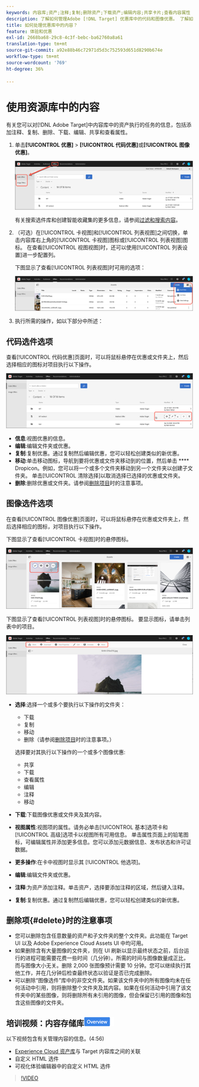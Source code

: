 ```yaml
---
keywords: 内容库;资产;注释;复制;删除资产;下载资产;编辑内容;共享卡片;查看内容属性
description: 了解如何管理Adobe [!DNL Target] 优惠库中的代码和图像优惠。 了解如何视图优惠的详细信息以及如何编辑、复制、移动或删除优惠。
title: 如何处理优惠库中的内容？
feature: 体验和优惠
exl-id: 2668ba68-29c8-4c3f-bebc-ba62760a8a61
translation-type: tm+mt
source-git-commit: a92e88b46c72971d5d3c752593d651d8290b674e
workflow-type: tm+mt
source-wordcount: '769'
ht-degree: 36%

---
```


# 使用资源库中的内容

有关您可以对[!DNL Adobe Target]中内容库中的资产执行的任务的信息，包括添加注释、复制、删除、下载、编辑、共享和查看属性。

1. 单击&#x200B;**[!UICONTROL 优惠]** > **[!UICONTROL 代码优惠]**&#x200B;或&#x200B;**[!UICONTROL 图像优惠]**。

   ![代码优惠和图像优惠选项卡](/help/c-experiences/c-manage-content/assets/offers-both.png)

   有关搜索选件库和创建智能收藏集的更多信息，请参阅[过滤和搜索内容](/help/c-experiences/c-manage-content/filter-and-search-content.md#concept_3B59B8F025BF4CEA82ECC5199D365276)。

1. （可选）在[!UICONTROL 卡视图]和[!UICONTROL 列表视图]之间切换，单击内容库右上角的[!UICONTROL 卡视图]图标或[!UICONTROL 列表视图]图标。 在查看[!UICONTROL 视图视图]时，还可以使用[!UICONTROL 列表设置]进一步配置列。

   下图显示了查看[!UICONTROL 列表视图]时可用的选项：

   ![列表视图选项](/help/c-experiences/c-manage-content/assets/view-settings-options.png)

1. 执行所需的操作，如以下部分中所述：

## 代码选件选项

查看[!UICONTROL 代码优惠]页面时，可以将鼠标悬停在优惠或文件夹上，然后选择相应的图标对项目执行以下操作。

![“代码优惠”选项卡上的悬停图标](/help/c-experiences/c-manage-content/assets/code-offers-hover-icons.png)

* **信息**:视图优惠的信息。
* **编辑**:编辑文件夹或优惠。
* **复制**:复制优惠。通过复制然后编辑优惠，您可以轻松创建类似的新优惠。
* **移动**:单击移动图标，导航到要将优惠或文件夹移动到的位置，然后单击 **** Dropicon。例如，您可以将一个或多个文件夹移动到另一个文件夹以创建子文件夹。 单击[!UICONTROL 清除选择]以取消选择已选择的优惠或文件夹。
* **删除**:删除优惠或文件夹。请参阅[删除项目](#delete)时的注意事项。

## 图像选件选项

在查看[!UICONTROL 图像优惠]页面时，可以将鼠标悬停在优惠或文件夹上，然后选择相应的图标，对项目执行以下操作。

下图显示了查看[!UICONTROL 卡视图]时的悬停图标。

![在卡优惠中时，将鼠标图标悬停在“图像视图”选项卡上](/help/c-experiences/c-manage-content/assets/image-offers-hover-icons.png)

下图显示了查看[!UICONTROL 列表视图]时的悬停图标。 要显示图标，请单击列表中的项目。

![当处于列表优惠时，将图标悬停在“图像视图”选项卡上](/help/c-experiences/c-manage-content/assets/list-view-hover.png)

* **选择**:选择一个或多个要执行以下操作的文件夹：

   * 下载
   * 复制
   * 移动
   * 删除（请参阅[删除项目](#delete)时的注意事项。）

   选择要对其执行以下操作的一个或多个图像优惠:

   * 共享
   * 下载
   * 查看属性
   * 编辑
   * 注释
   * 移动


* **下载**:下载图像优惠或文件夹及其内容。
* **视图属性**:视图项的属性。请务必单击[!UICONTROL 基本]选项卡和[!UICONTROL 高级]选项卡以视图所有可用信息。 单击属性页面上的铅笔图标，可编辑属性并添加更多信息。您可以添加元数据信息、发布状态和许可证数据。
* **更多操作**:在卡中视图时显示其 [!UICONTROL 他选项]。
* **编辑**:编辑文件夹或优惠。
* **注释**:为资产添加注释。单击资产，选择要添加注释的区域，然后键入注释。
* **复制**:复制优惠。通过复制然后编辑优惠，您可以轻松创建类似的新优惠。

## 删除项{#delete}时的注意事项

* 您可以删除包含任意数量的资产和子文件夹的整个文件夹。此功能在 Target UI 以及 Adobe Experience Cloud Assets UI 中均可用。
* 如果删除含有大量图像的文件夹，则在 UI 刷新以显示最终状态之前，后台运行的进程可能需要花费一些时间（几分钟）。所需的时间与图像数量成正比，而与图像大小无关。删除 2,000 张图像预计需要 10 分钟。您可以继续执行其他工作，并在几分钟后检查最终状态以验证是否已完成删除。
* 可以删除“图像选件”库中的非空文件夹。如果该文件夹中的所有图像均未在任何活动中引用，则将删除整个文件夹及其内容。如果在任何活动中引用了该文件夹中的某些图像，则将删除所有未引用的图像，但会保留已引用的图像和包含这些图像的文件夹。

## 培训视频：内容存储库![概述徽章](/help/assets/overview.png)

以下视频包含有关管理内容的信息。(4:56)

* [Experience Cloud 资产库](https://experienceleague.adobe.com/docs/core-services/interface/assets/creative-cloud.html)与 Target 内容库之间的关联
* 自定义 HTML 选件
* 可视化体验编辑器中的自定义 HTML 选件

>[!VIDEO](https://video.tv.adobe.com/v/17387)
